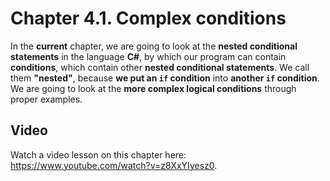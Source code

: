 # Chapter 4.1. Complex conditions

In the **current** chapter, we are going to look at the **nested conditional statements** in the language **C#**, by which our program can contain **conditions**, which contain other **nested conditional statements**. We call them **"nested"**, because **we put an `if` condition** into **another `if` condition**. We are going to look at the **more complex logical conditions** through proper examples.

## Video
<div class="video-player">
  Watch a video lesson on this chapter here: <a target="_blank"
  href="https://www.youtube.com/watch?v=z8XxYIyesz0">
  https://www.youtube.com/watch?v=z8XxYIyesz0</a>.
</div>
<script src="/assets/js/video.js"></script>